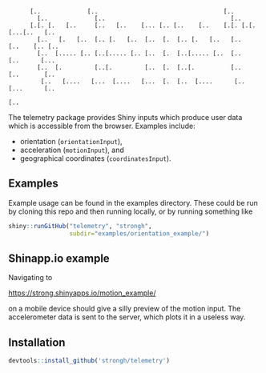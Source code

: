           [..             [..                                   [..                  
            [..             [..                                   [..                  
          [.[. [.   [..     [..   [..    [... [.. [..    [..    [.[. [.[. [...[..   [..
            [..   [.   [..  [.. [.   [..  [..  [.  [.. [.   [..   [..   [..    [.. [.. 
            [..  [..... [.. [..[..... [.. [..  [.  [..[..... [..  [..   [..      [...  
            [..  [.         [..[.         [..  [.  [..[.          [..   [..       [..  
             [..   [....   [...  [....   [...  [.  [..  [....      [.. [...      [..   
                                                                               [..     

The telemetry package provides Shiny inputs which produce user data which is accessible from the browser. Examples include:

+ orientation (`orientationInput`),
+ acceleration (`motionInput`), and
+ geographical coordinates (`coordinatesInput`).

## Examples

Example usage can be found in the examples directory. These could be run by cloning this repo and then running locally, or by running something like

```r
shiny::runGitHub("telemetry", "strongh",
                 subdir="examples/orientation_example/")
```

## Shinapp.io example

Navigating to 

https://strong.shinyapps.io/motion_example/

on a mobile device should give a silly preview of the motion input. The accelerometer data is sent to the server, which plots it in a useless way.

## Installation

```r
devtools::install_github('strongh/telemetry')
```
